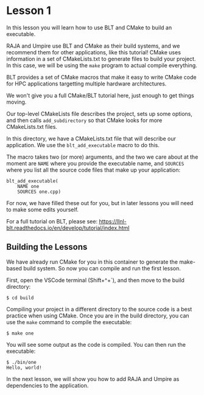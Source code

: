 # Lesson 1

In this lesson you will learn how to use BLT and CMake to build an executable.

RAJA and Umpire use BLT and CMake as their build systems, and we recommend them
for other applications, like this tutorial! CMake uses information in a set of
CMakeLists.txt to generate files to build your project. In this case, we will be
using the `make` program to actual compile everything.

BLT provides a set of CMake macros that make it easy to write CMake code for HPC
applications targetting multiple hardware architectures.

We won't give you a full CMake/BLT tutorial here, just enough to get things moving.

Our top-level CMakeLists file describes the project, sets up some options, and
then calls `add_subdirectory` so that CMake looks for more CMakeLists.txt files.

In this directory, we have a CMakeLists.txt file that will describe our
application. We use the `blt_add_executable` macro to do this.

The macro takes two (or more) arguments, and the two we care about at the moment
are `NAME` where you provide the executable name, and `SOURCES` where you list
all the source code files that make up your application:

```
blt_add_executable(
    NAME one
    SOURCES one.cpp)
```

For now, we have filled these out for you, but in later lessons you will need to
make some edits yourself.

For a full tutorial on BLT, please see: https://llnl-blt.readthedocs.io/en/develop/tutorial/index.html

## Building the Lessons 

We have already run CMake for you in this container to generate the make-based
build system. So now you can compile and run the first lesson.

First, open the VSCode terminal (Shift+^+`), and then move to the
build directory:

```
$ cd build
```

Compiling your project in a different directory to the source code is a best
practice when using CMake.  Once you are in the build directory, you can use the
`make` command to compile the executable:

```
$ make one
```

You will see some output as the code is compiled. You can then run the
executable:

```
$ ./bin/one
Hello, world!
```

In the next lesson, we will show you how to add RAJA and Umpire as dependencies
to the application.

